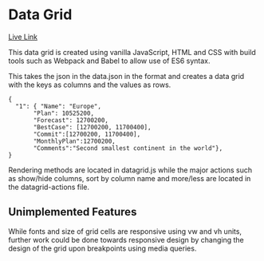 # Data Grid

[Live Link](https://ygu93.github.io/DataGrid)

This data grid is created using vanilla JavaScript, HTML and CSS with build tools such as Webpack and Babel to allow use of ES6 syntax.

This takes the json in the data.json in the format and creates a data grid with the keys as columns and the values as rows.
```
{
  "1": { "Name": "Europe",
       "Plan": 10525200,
       "Forecast": 12700200,
       "BestCase": [12700200, 11700400],
       "Commit":[12700200, 11700400],
       "MonthlyPlan":12700200,
       "Comments":"Second smallest continent in the world"},
}
```

Rendering methods are located in datagrid.js while the major actions such as show/hide columns, sort by column name and more/less are located in the datagrid-actions file.

## Unimplemented Features
While fonts and size of grid cells are responsive using vw and vh units, further work could be done towards responsive design by changing the design of the grid upon breakpoints using media queries.
